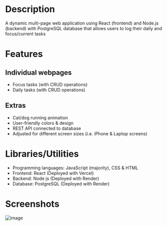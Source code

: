 # Description
A dynamic multi-page web application using React (frontend) and Node.js (backend) with PostgreSQL database that allows users to log their daily and focus/current tasks

# Features
## Individual webpages
- Focus tasks (with CRUD operations)
- Daily tasks (with CRUD operations)

## Extras
- Cat/dog running animation
- User-friendly colors & design
- REST API connected to database
- Adjusted for different screen sizes (i.e. iPhone & Laptop screens)

# Libraries/Utilities
- Programming languages: JavaScript (majority), CSS & HTML
- Frontend: React (Deployed with Vercel)
- Backend: Node js (Deployed with Render)
- Database: PostgreSQL (Deployed with Render)

# Screenshots
![image](https://github.com/user-attachments/assets/3cdcabc6-c547-46dc-a0d1-b8657eea3265)
